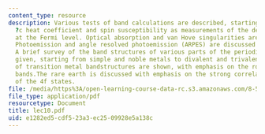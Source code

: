 ```yaml
---
content_type: resource
description: Various tests of band calculations are described, starting from speci
  ?c heat coefficient and spin susceptibility as measurements of the density of states
  at the Fermi level. Optical absorption and van Hove singularities are discussed.
  Photoemission and angle resolved photoemission (ARPES) are discussed in some detail.
  A brief survey of the band structures of various parts of the periodic table is
  given, starting from simple and noble metals to divalent and trivalent metals. Examples
  of transition metal bandstructures are shown, with emphasis on the role of the d
  bands.The rare earth is discussed with emphasis on the strong correlation nature
  of the 4f states.
file: /media/https%3A/open-learning-course-data-rc.s3.amazonaws.com/8-511-theory-of-solids-i-fall-2004/e1282ed5cdf523a3ec2509928e5a138c_lec10.pdf
file_type: application/pdf
resourcetype: Document
title: lec10.pdf
uid: e1282ed5-cdf5-23a3-ec25-09928e5a138c
---
```

